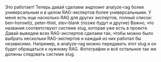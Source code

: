 Это работает!
Теперь давай сделаем эндпоинт analyze-rag более универсальным и в целом RAG-экспертов более универсальными.
У меня есть еще насколько RAG для других экспертов, полный список: ben-horowitz, peter-thiel, stev-blank (позже будут и другие)
Важно, что названия соответствуют системе slug, которая уже есть в проекте.
Давай выведем всех RAG-экспертов сделаем так, чтобы можно было выбрать нескольки RAG-экспертов и каждый из них работал бы независимо. Например, в analyze-rag можно передавать этот slug и он будет обращаться к нужному RAG. Фотографии и всё остальное так же должны следовать системе slug.
